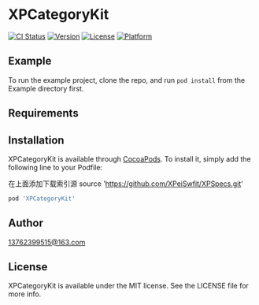 # XPCategoryKit

[![CI Status](https://img.shields.io/travis/18682249915@163.com/XPCategoryKit.svg?style=flat)](https://travis-ci.org/18682249915@163.com/XPCategoryKit)
[![Version](https://img.shields.io/cocoapods/v/XPCategoryKit.svg?style=flat)](https://cocoapods.org/pods/XPCategoryKit)
[![License](https://img.shields.io/cocoapods/l/XPCategoryKit.svg?style=flat)](https://cocoapods.org/pods/XPCategoryKit)
[![Platform](https://img.shields.io/cocoapods/p/XPCategoryKit.svg?style=flat)](https://cocoapods.org/pods/XPCategoryKit)

## Example

To run the example project, clone the repo, and run `pod install` from the Example directory first.

## Requirements

## Installation

XPCategoryKit is available through [CocoaPods](https://cocoapods.org). To install
it, simply add the following line to your Podfile:

在上面添加下载索引源 source 'https://github.com/XPeiSwfit/XPSpecs.git'

```ruby
pod 'XPCategoryKit'
```

## Author

13762399515@163.com

## License

XPCategoryKit is available under the MIT license. See the LICENSE file for more info.
